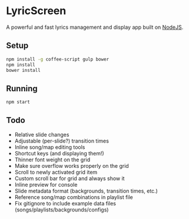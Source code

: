 # LyricScreen

A powerful and fast lyrics management and display app built on [NodeJS][node].

## Setup

```bash
npm install -g coffee-script gulp bower
npm install
bower install
```

## Running

```bash
npm start
```

## Todo

* Relative slide changes
* Adjustable (per-slide?) transition times
* Inline song/map editing tools
* Shortcut keys (and displaying them!) 
* Thinner font weight on the grid
* Make sure overflow works properly on the grid
* Scroll to newly activated grid item
* Custom scroll bar for grid and always show it
* Inline preview for console
* Slide metadata format (backgrounds, transition times, etc.)
* Reference song/map combinations in playlist file
* Fix gitignore to include example data files (songs/playlists/backgrounds/configs)


[node]: https://nodejs.org
[coffeescript]: http://coffeescript.org
[bower]: http://bower.io
[gulp]: http://gulpjs.com

